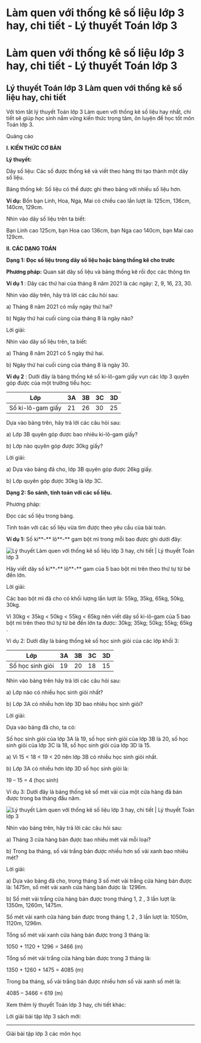 # Làm quen với thống kê số liệu lớp 3 hay, chi tiết - Lý thuyết Toán lớp 3

# Làm quen với thống kê số liệu lớp 3 hay, chi tiết - Lý thuyết Toán lớp 3

## Lý thuyết Toán lớp 3 Làm quen với thống kê số liệu hay, chi tiết

Với tóm tắt lý thuyết Toán lớp 3 Làm quen với thống kê số liệu hay nhất, chi tiết sẽ giúp học sinh nắm vững kiến thức trọng tâm, ôn luyện để học tốt môn Toán lớp 3.

Quảng cáo

**I. KIẾN THỨC CƠ BẢN**

**Lý thuyết:**

Dãy số liệu: Các số được thống kê và viết theo hàng thì tạo thành một dãy số liệu.

Bảng thống kê: Số liệu có thể được ghi theo bảng với nhiều số liệu hơn.

**Ví dụ:** Bốn bạn Linh, Hoa, Nga, Mai có chiều cao lần lượt là: 125cm, 136cm, 140cm, 129cm.

Nhìn vào dãy số liệu trên ta biết: 

Bạn Linh cao 125cm, bạn Hoa cao 136cm, bạn Nga cao 140cm, bạn Mai cao 129cm.

**II. CÁC DẠNG TOÁN**

**Dạng 1: Đọc số liệu trong dãy số liệu hoặc bảng thống kê cho trước**

**Phương pháp:** Quan sát dãy số liệu và bảng thống kê rồi đọc các thông tin

**Ví dụ 1** : Dãy các thứ hai của tháng 8 năm 2021 là các ngày: 2, 9, 16, 23, 30. 

Nhìn vào dãy trên, hãy trả lời các câu hỏi sau: 

a) Tháng 8 năm 2021 có mấy ngày thứ hai? 

b) Ngày thứ hai cuối cùng của tháng 8 là ngày nào? 

Lời giải: 

Nhìn vào dãy số liệu trên, ta biết: 

a) Tháng 8 năm 2021 có 5 ngày thứ hai.

b) Ngày thứ hai cuối cùng của tháng 8 là ngày 30.

**Ví dụ 2** : Dưới đây là bảng thống kê số ki-lô-gam giấy vụn các lớp 3 quyên góp được của một trường tiểu học: 

Lớp |  3A |  3B |  3C |  3D  
---|---|---|---|---  
Số ki-lô-gam giấy |  21 |  26 |  30 |  25  
  
Dựa vào bảng trên, hãy trả lời các câu hỏi sau: 

a) Lớp 3B quyên góp được bao nhiêu ki-lô-gam giấy?

b) Lớp nào quyên góp được 30kg giấy? 

Lời giải: 

a) Dựa vào bảng đã cho, lớp 3B quyên góp được 26kg giấy.

b) Lớp quyên góp được 30kg là lớp 3C.

**Dạng 2: So sánh, tính toán với các số liệu.**

Phương pháp: 

Đọc các số liệu trong bảng.

Tính toán với các số liệu vừa tìm được theo yêu cầu của bài toán.

**Ví dụ 1:** Số ki**-** lô**-** gam bột mì trong mỗi bao được ghi dưới đây: 

![Lý thuyết Làm quen với thống kê số liệu lớp 3 hay, chi tiết | Lý thuyết Toán lớp 3](https://vietjack.com/giai-toan-lop-3/images/ly-thuyet-lam-quen-voi-thong-ke-so-lieu-91696.png)

Hãy viết dãy số ki**-** lô**-** gam của 5 bao bột mì trên theo thứ tự từ bé đến lớn.

Lời giải: 

Các bao bột mì đã cho có khối lượng lần lượt là: 55kg, 35kg, 65kg, 50kg, 30kg. 

Vì 30kg < 35kg < 50kg < 55kg < 65kg nên viết dãy số ki-lô-gam của 5 bao bột mì trên theo thứ tự từ bé đến lớn ta được: 30kg; 35kg; 50kg; 55kg; 65kg .

Ví dụ 2: Dưới đây là bảng thống kê số học sinh giỏi của các lớp khối 3:

Lớp |  3A |  3B |  3C |  3D  
---|---|---|---|---  
Số học sinh giỏi |  19 |  20 |  18 |  15  
  
Nhìn vào bảng trên hãy trả lời các câu hỏi sau:

a) Lớp nào có nhiều học sinh giỏi nhất?

b) Lớp 3A có nhiều hơn lớp 3D bao nhiêu học sinh giỏi? 

Lời giải: 

Dựa vào bảng đã cho, ta có:

Số học sinh giỏi của lớp 3A là 19, số học sinh giỏi của lớp 3B là 20, số học sinh giỏi của lớp 3C là 18, số học sinh giỏi của lớp 3D là 15.

a) Vì 15 < 18 < 19 < 20 nên lớp 3B có nhiều học sinh giỏi nhất.

b) Lớp 3A có nhiều hơn lớp 3D số học sinh giỏi là: 

19 – 15 = 4 (học sinh)

Ví dụ 3: Dưới đây là bảng thống kê số mét vải của một cửa hàng đã bán được trong ba tháng đầu năm. 

![Lý thuyết Làm quen với thống kê số liệu lớp 3 hay, chi tiết | Lý thuyết Toán lớp 3](https://vietjack.com/giai-toan-lop-3/images/ly-thuyet-lam-quen-voi-thong-ke-so-lieu-91697.png)

Nhìn vào bảng trên, hãy trả lời các câu hỏi sau: 

a) Tháng 3 cửa hàng bán được bao nhiêu mét vải mỗi loại? 

b) Trong ba tháng, số vải trắng bán được nhiều hơn số vải xanh bao nhiêu mét? 

Lời giải: 

a) Dựa vào bảng đã cho, trong tháng 3 số mét vải trắng cửa hàng bán được là: 1475m, số mét vải xanh cửa hàng bán được là: 1296m.

b) Số mét vải trắng cửa hàng bán được trong tháng 1, 2 , 3 lần lượt là: 1350m, 1260m, 1475m.

Số mét vải xanh cửa hàng bán được trong tháng 1, 2 , 3 lần lượt là: 1050m, 1120m, 1296m.

Tổng số mét vải xanh cửa hàng bán được trong 3 tháng là: 

1050 + 1120 + 1296 = 3466 (m)

Tổng số mét vải trắng cửa hàng bán được trong 3 tháng là: 

1350 + 1260 + 1475 = 4085 (m)

Trong ba tháng, số vải trắng bán được nhiều hơn số vải xanh số mét là: 

4085 – 3466 = 619 (m)

Xem thêm lý thuyết Toán lớp 3 hay, chi tiết khác:

Lời giải bài tập lớp 3 sách mới:

* * *

Giải bài tập lớp 3 các môn học
